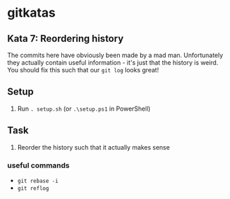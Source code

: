 # gitkatas
## Kata 7: Reordering history
The commits here have obviously been made by a mad man.
Unfortunately they actually contain useful information - it's just that the history is weird.
You should fix this such that our `git log` looks great!

## Setup

1. Run `. setup.sh` (or `.\setup.ps1` in PowerShell)

## Task

1. Reorder the history such that it actually makes sense

### useful commands

- `git rebase -i`
- `git reflog`
